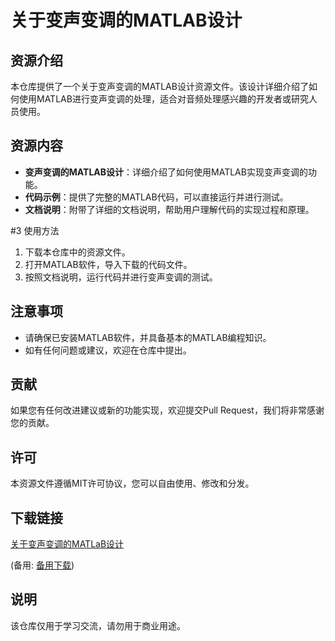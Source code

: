 # 关于变声变调的MATLAB设计

## 资源介绍

本仓库提供了一个关于变声变调的MATLAB设计资源文件。该设计详细介绍了如何使用MATLAB进行变声变调的处理，适合对音频处理感兴趣的开发者或研究人员使用。

## 资源内容

- **变声变调的MATLAB设计**：详细介绍了如何使用MATLAB实现变声变调的功能。
- **代码示例**：提供了完整的MATLAB代码，可以直接运行并进行测试。
- **文档说明**：附带了详细的文档说明，帮助用户理解代码的实现过程和原理。

#3 使用方法

1. 下载本仓库中的资源文件。
2. 打开MATLAB软件，导入下载的代码文件。
3. 按照文档说明，运行代码并进行变声变调的测试。

## 注意事项

- 请确保已安装MATLAB软件，并具备基本的MATLAB编程知识。
- 如有任何问题或建议，欢迎在仓库中提出。

## 贡献

如果您有任何改进建议或新的功能实现，欢迎提交Pull Request，我们将非常感谢您的贡献。

## 许可

本资源文件遵循MIT许可协议，您可以自由使用、修改和分发。

## 下载链接
[关于变声变调的MATLaB设计](https://pan.quark.cn/s/49fe132b24e6) 

(备用: [备用下载](https://pan.baidu.com/s/1uEXoe_mN8QvzmvpmeSy9QQ?pwd=1234))

## 说明

该仓库仅用于学习交流，请勿用于商业用途。
